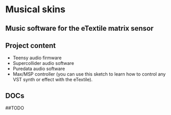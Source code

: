 # Musical skins
## Music software for the eTextile matrix sensor

## Project content
- Teensy audio firmware
- Supercollider audio software
- Puredata audio software
- Max/MSP controller (you can use this sketch to learn how to control any VST synth or effect with the eTextile).

## DOCs


##TODO
